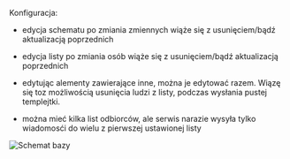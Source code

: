 Konfiguracja:

- edycja schematu po zmiania zmiennych wiąże się z usunięciem/bądź aktualizacją poprzednich
- edycja listy po zmiania osób wiąże się z usunięciem/bądź aktualizacją poprzednich


- edytując alementy zawierające inne, można je edytować razem. Wiązę się toz możliwością usunięcia ludzi z listy, podczas wysłania pustej templejtki.

- można mieć kilka list odbiorców, ale serwis narazie wysyła tylko wiadomosći do wielu z pierwszej ustawionej listy


![Schemat bazy](https://github.com/Maniek13/EmailWebService/assets/47826375/40589c47-82fe-4561-8ae5-07d01102a1ef)



